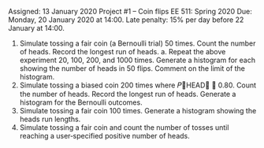 Assigned: 13 January 2020
Project #1 – Coin flips EE 511: Spring 2020
Due: Monday, 20 January 2020 at 14:00. Late penalty: 15% per day before 22 January at 14:00.
1. Simulate tossing a fair coin (a Bernoulli trial) 50 times. Count the number of heads. Record the longest run
of heads.
a. Repeat the above experiment 20, 100, 200, and 1000 times. Generate a histogram for each showing the number of heads in 50 flips. Comment on the limit of the histogram.
2. Simulate tossing a biased coin 200 times where 𝑃􏰈HEAD􏰉 􏰀 0.80. Count the number of heads. Record the longest run of heads. Generate a histogram for the Bernoulli outcomes.
3. Simulate tossing a fair coin 100 times. Generate a histogram showing the heads run lengths.
4. Simulate tossing a fair coin and count the number of tosses until reaching a user‐specified positive number of heads.
